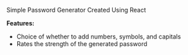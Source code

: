 
Simple Password Generator Created Using React

**Features:**
- Choice of whether to add numbers, symbols, and capitals
- Rates the strength of the generated password
